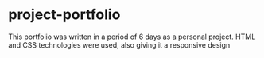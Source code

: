 # project-portfolio
This portfolio was written in a period of 6 days as a personal project. HTML and CSS technologies were used, also giving it a responsive design

